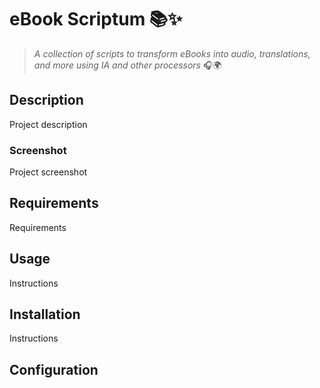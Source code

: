 # eBook Scriptum 📚✨

> _A collection of scripts to transform eBooks into audio, translations, and
> more using IA and other processors_ 🎧🌍

## Description

Project description

### Screenshot

Project screenshot

## Requirements

Requirements

## Usage

Instructions

## Installation

Instructions

## Configuration
